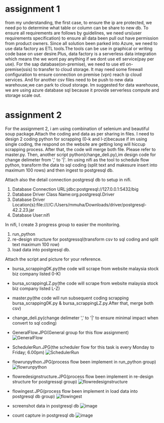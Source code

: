 # assignment 1
from my understanding, the first case, to ensure the ip are protected, we need po to determine what table or column can be share to new db.
To ensure all requirements are follows by guidelines, we need urs(user requirements specification) to ensure all data been pull out have permission from product owners.
Since all solution been parked into Azure, we need to use data factory as ETL tools.The tools can be use in graphical or writing code base on user desire.Plus, data factory is a serverless data integration which means the we wont pay anything if we dont use etl service(pay per use).
For the sap database(on-premise), we need to use etl on-premise(ssis) to transfer to cloud storage. It may need some firewall configuration to ensure connection on premise (vpn) reach ip cloud services.
And for another csv files need to be push to new data warehouse,we can park to cloud storage. Im suggested for data warehouse, we are using azure database sql because it provide serverless compute and storage scale out.

# assignment 2
For the assignment 2, i am using combination of selenium and beautiful soup package.Attach the coding and data as per sharing in files.
I need to design 2 coding python for scrapping (0-k and l-z)because if im using single coding, the respond on the website are getting long will hiccup scrapping process.
After that, the code will merge both file. Please refer to master.py.
Then, another script python(change_deli.py),im design code for change delimeter from ',' to '|'. 
Im using nifi as the tool to schedule flow python, transform the data to sql coding (split text and makesure insert into maximum 100 rows) and then ingest to postgresql db.

Attach also the detail connection postgresql db to setup in nifi.
1.  Database Connection URL:jdbc:postgresql://127.0.0.1:5432/big
2.  Database Driver Class Name:org.postgresql.Driver
3.  Database Driver Location(s):file:////C:/Users/mmuha/Downloads/driver/postgresql-42.2.23.jar
4.  Database User:nifi

In nifi,
I create 3 progress group to easier the monitoring.
  1.  run_python
  2.  re-design structure for postgressql(transform csv to sql coding and split text maximum 100 row)
  3.  load data into postgresql db.

Attach the script and picture for your reference.
- bursa_scrapping0K.py(the code will scrape from website malaysia stock biz company listed 0-K)
- bursa_scrappingLZ.py(the code will scrape from website malaysia stock biz company listed L-Z)
- master.py(the code will run subsequent coding scrapping bursa_scrapping0K.py & bursa_scrappingLZ.py.After that, merge both csv)
- change_deli.py(change delimeter ',' to '|' to ensure minimal impact when convert to sql coding)


- GeneralFlow.JPG(General group for this flow assignment)
![GeneralFlow](https://user-images.githubusercontent.com/86910354/128871665-51994a9a-b77f-468c-a4da-10826d4c8d38.JPG)

- SchedulerRun.JPG(the scheduler flow for this task is every Monday to Friday; 6.00pm)
![SchedulerRun](https://user-images.githubusercontent.com/86910354/128871723-8331a8df-73d0-4dc3-9d87-7f467cbbe1e1.JPG)

- flowrunpython.JPG(process flow been implement in run_python group)
![flowrunpython](https://user-images.githubusercontent.com/86910354/128871789-6444ce97-183d-4ab1-9c60-ce08d8edb4c9.JPG)

- flowredesignstructure.JPG(process flow been implement in re-design structure for postgressql group)
![flowredesignstructure](https://user-images.githubusercontent.com/86910354/128871822-9ec76e4b-571e-4b27-8453-a7ad0669809b.JPG)

- flowingest.JPG(process flow been implement in load data into postgresql db group)
![flowingest](https://user-images.githubusercontent.com/86910354/128871855-f8fb171d-f8ca-45be-84d0-6b36119f1c1f.JPG)

- screenshot data in postgresql db
![image](https://user-images.githubusercontent.com/86910354/128872711-69b4180e-4a12-4436-9171-fc091526b9b4.png)

- count capture in postgresql db
![image](https://user-images.githubusercontent.com/86910354/128872855-5b23f339-278b-405f-b58e-41b09dd51475.png)


